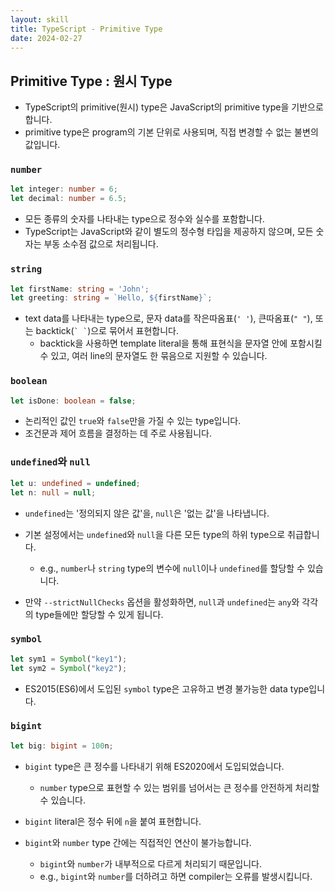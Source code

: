```yaml
---
layout: skill
title: TypeScript - Primitive Type
date: 2024-02-27
---
```





## Primitive Type : 원시 Type

- TypeScript의 primitive(원시) type은 JavaScript의 primitive type을 기반으로 합니다.
- primitive type은 program의 기본 단위로 사용되며, 직접 변경할 수 없는 불변의 값입니다.


### `number`

```typescript
let integer: number = 6;
let decimal: number = 6.5;
```

- 모든 종류의 숫자를 나타내는 type으로 정수와 실수를 포함합니다.
- TypeScript는 JavaScript와 같이 별도의 정수형 타입을 제공하지 않으며, 모든 숫자는 부동 소수점 값으로 처리됩니다.


### `string`

```typescript
let firstName: string = 'John';
let greeting: string = `Hello, ${firstName}`;
```

- text data를 나타내는 type으로, 문자 data를 작은따옴표(`' '`), 큰따옴표(`" "`), 또는 backtick(`` ` ` ``)으로 묶어서 표현합니다.
    - backtick을 사용하면 template literal을 통해 표현식을 문자열 안에 포함시킬 수 있고, 여러 line의 문자열도 한 묶음으로 지원할 수 있습니다.


### `boolean`

```typescript
let isDone: boolean = false;
```

- 논리적인 값인 `true`와 `false`만을 가질 수 있는 type입니다.
- 조건문과 제어 흐름을 결정하는 데 주로 사용됩니다.


### `undefined`와 `null`

```typescript
let u: undefined = undefined;
let n: null = null;
```

- `undefined`는 '정의되지 않은 값'을, `null`은 '없는 값'을 나타냅니다.

- 기본 설정에서는 `undefined`와 `null`을 다른 모든 type의 하위 type으로 취급합니다.
    - e.g., `number`나 `string` type의 변수에 `null`이나 `undefined`를 할당할 수 있습니다.

- 만약 `--strictNullChecks` 옵션을 활성화하면, `null`과 `undefined`는 `any`와 각각의 type들에만 할당할 수 있게 됩니다.


### `symbol`

```typescript
let sym1 = Symbol("key1");
let sym2 = Symbol("key2");
```

- ES2015(ES6)에서 도입된 `symbol` type은 고유하고 변경 불가능한 data type입니다.


### `bigint`

```typescript
let big: bigint = 100n;
```

- `bigint` type은 큰 정수를 나타내기 위해 ES2020에서 도입되었습니다.
    - `number` type으로 표현할 수 있는 범위를 넘어서는 큰 정수를 안전하게 처리할 수 있습니다.

- `bigint` literal은 정수 뒤에 `n`을 붙여 표현합니다.

- `bigint`와 `number` type 간에는 직접적인 연산이 불가능합니다.
    - `bigint`와 `number`가 내부적으로 다르게 처리되기 때문입니다.
    - e.g., `bigint`와 `number`를 더하려고 하면 compiler는 오류를 발생시킵니다.
